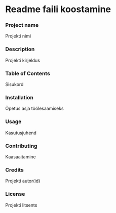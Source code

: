 # Readme faili koostamine
### Project name
Projekti nimi

### Description
Projekti kirjeldus

### Table of Contents
Sisukord

### Installation
Õpetus asja töölesaamiseks

### Usage
Kasutusjuhend

### Contributing
Kaasaaitamine

### Credits
Projekti autor(id)

### License
Projekti litsents